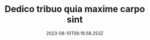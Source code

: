 ---
title: "Dedico tribuo quia maxime carpo sint"
date: 2023-08-10T06:16:58.253Z
permalink: "/dedico-tribuo-quia-maxime-carpo-sint/"
---